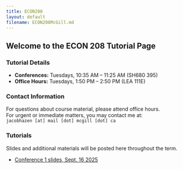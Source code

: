 ```yaml
---
title: ECON208
layout: default
filename: ECON208McGill.md
---
```


## Welcome to the ECON 208 Tutorial Page

### Tutorial Details
- **Conferences:** Tuesdays, 10:35 AM – 11:25 AM (SH680 395)  
- **Office Hours:** Tuesdays, 1:50 PM – 2:50 PM (LEA 111E)  

### Contact Information
For questions about course material, please attend office hours.  
For urgent or immediate matters, you may contact me at:  
`jacobhazen [at] mail [dot] mcgill [dot] ca`  

### Tutorials
Slides and additional materials will be posted here throughout the term.

- [Conference 1 slides, Sept. 16 2025](https://github.com/JacobHazen1/pages/blob/main/class_assets/ECON208McGill/week1.pdf?raw=true)  
